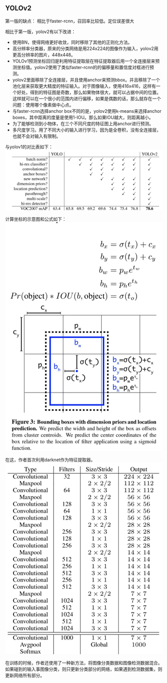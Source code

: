## YOLOv2

第一版的缺点： 相比于faster-rcnn，召回率比较低。定位误差很大


相比于第一版，yolov2有以下改进：

* 使用BN，使得网络更好收敛，同时移除了其他的正则化方法。
* 高分辨率分类器，原来的分类网络是用224x224的图像作为输入，yolov2用更高分辨率的图片，448x448。
* YOLOv1预测坐标回归是利用特征提取层在特征提取器后用一个全连接层来预测坐标值。yolov2使用了类似faster-rcnn的的偏移量和置信度对框进行预测。
* yolov2里面移除了全连接层，并且使用anchor来预测bbox。并且移除了一个池化层来获取更大精度的特征输入。对于图像输入，使用416x416，这样有一个好处，得到的特征图是奇数，那么如果物体很大，就可以占据中间的位置。这样就可以在一个很小的范围内进行偏移，如果是偶数的话，那么就存在一个问题：使用哪个像素做中心点。
* 与faster-rcnn选择anchor box不同的是，yolov2使用k-means来选择anchor boxes，其中距离的度量是使用1-IOU。那么如果IOU越大，则距离越小。
* 为了能够检测到小物体，在三个不同尺度的特征图上用anchor进行预测。
* 多尺度学习。用了不同大小的输入进行学习，因为是全卷积，没有全连接层，也就不会对输入有限制。

与yolov1的对比表如下：
![](yolov2-3.jpg)

计算坐标的示意图和公式如下：
![yolov2](./yolov2-1.jpg)
![yolov2](./yolov2-2.jpg)

在这，作者首次利用darknet作为特征提取器。
![](./yolov2-4.jpg)

在训练的时候，作者还使用了一种新方法，将图像分类数据和图像检测数据混合。如果碰到的输入事图像分类，则只更新分类部分的网络，如果遇到检测数据集，则更新网络所有部分。